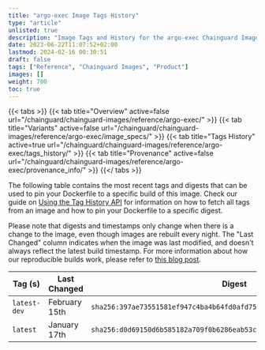 ```yaml
---
title: "argo-exec Image Tags History"
type: "article"
unlisted: true
description: "Image Tags and History for the argo-exec Chainguard Image"
date: 2023-06-22T11:07:52+02:00
lastmod: 2024-02-16 00:30:51
draft: false
tags: ["Reference", "Chainguard Images", "Product"]
images: []
weight: 700
toc: true
---
```


{{< tabs >}}
{{< tab title="Overview" active=false url="/chainguard/chainguard-images/reference/argo-exec/" >}}
{{< tab title="Variants" active=false url="/chainguard/chainguard-images/reference/argo-exec/image_specs/" >}}
{{< tab title="Tags History" active=true url="/chainguard/chainguard-images/reference/argo-exec/tags_history/" >}}
{{< tab title="Provenance" active=false url="/chainguard/chainguard-images/reference/argo-exec/provenance_info/" >}}
{{</ tabs >}}

The following table contains the most recent tags and digests that can be used to pin your Dockerfile to a specific build of this image. Check our guide on [Using the Tag History API](/chainguard/chainguard-images/using-the-tag-history-api/) for information on how to fetch all tags from an image and how to pin your Dockerfile to a specific digest.

Please note that digests and timestamps only change when there is a change to the image, even though images are rebuilt every night. The "Last Changed" column indicates when the image was last modified, and doesn't always reflect the latest build timestamp. For more information about how our reproducible builds work, please refer to [this blog post](https://www.chainguard.dev/unchained/reproducing-chainguards-reproducible-image-builds).

| Tag (s)       | Last Changed  | Digest                                                                    |
|---------------|---------------|---------------------------------------------------------------------------|
|  `latest-dev` | February 15th | `sha256:397ae73551581ef947c4ba4b64fd0afd755050714e4591048dae59d47e3b0e93` |
|  `latest`     | January 17th  | `sha256:d0d69150d6b585182a709f0b6286eab53c59b3ef4ac392f617849086a571df4c` |

